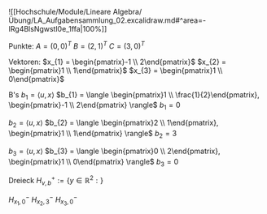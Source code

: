 ![[Hochschule/Module/Lineare Algebra/Übung/LA_Aufgabensammlung_02.excalidraw.md#^area=-IRg4BlsNgwstl0e_1ffa|100%]]

Punkte:
$A=(0,0)^{T}$
$B=(2,1)^{T}$
$C=(3,0)^{T}$

Vektoren:
$x_{1} = \begin{pmatrix}-1 \\ 2\end{pmatrix}$
$x_{2} = \begin{pmatrix}1 \\ 1\end{pmatrix}$
$x_{3} = \begin{pmatrix}1 \\ 0\end{pmatrix}$

B's
$b_{1} = \langle u, x \rangle$
$b_{1} = \langle \begin{pmatrix}1 \\ \frac{1}{2}\end{pmatrix}, \begin{pmatrix}-1 \\ 2\end{pmatrix} \rangle$
$b_{1} = 0$

$b_{2} = \langle u, x \rangle$
$b_{2} = \langle \begin{pmatrix}2 \\ 1\end{pmatrix}, \begin{pmatrix}1 \\ 1\end{pmatrix} \rangle$
$b_{2} = 3$

$b_{3} = \langle u, x \rangle$
$b_{3} = \langle \begin{pmatrix}0 \\ 2\end{pmatrix}, \begin{pmatrix}1 \\ 0\end{pmatrix} \rangle$
$b_{3} = 0$

$\text{ Dreieck }H_{v,b}^{+} :=\{ y \in \mathbb{R}^{2} : \}$

$H^{-}_{x_{1},0}$
$H^{-}_{x_{2},3}$
$H^{-}_{x_{3},0}$
